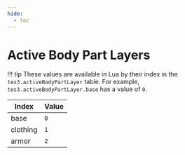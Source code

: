 ```yaml
---
hide:
  - toc
---
```


# Active Body Part Layers

!!! tip
	These values are available in Lua by their index in the `tes3.activeBodyPartLayer` table. For example, `tes3.activeBodyPartLayer.base` has a value of `0`.

Index    | Value
-------- | -----
base     | `0`
clothing | `1`
armor    | `2`
